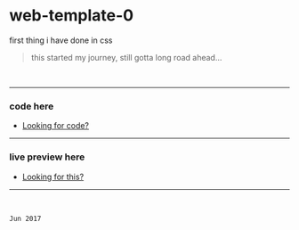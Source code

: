 # web-template-0
first thing i have done in css 

> this started my journey, still gotta long road ahead...

</br>

---

 ### code here
  - [Looking for code?](https://github.com/space-hound/web-template-0)
  
----

 ### live preview here
  - [Looking for this?](https://space-hound.github.io/web-template-0/)

----

</br>

`Jun 2017`
